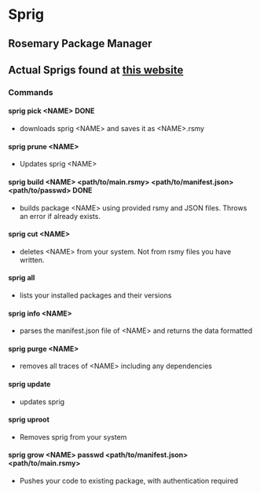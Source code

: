# Sprig
## Rosemary Package Manager
## Actual Sprigs found at [this website](https://sprigrsmy.000webhostapp.com/)
### Commands

#### sprig pick \<NAME> DONE
- downloads  sprig \<NAME> and saves it as \<NAME>.rsmy

#### sprig prune \<NAME>
- Updates sprig \<NAME>

#### sprig build \<NAME> <path/to/main.rsmy> <path/to/manifest.json> \<path/to/passwd> DONE
- builds package \<NAME> using provided rsmy and JSON files. Throws an error if <NAME> already exists.

#### sprig cut \<NAME>
- deletes \<NAME> from your system. Not from rsmy files you have written.

#### sprig all
- lists your installed packages and their versions

#### sprig info \<NAME>
- parses the manifest.json file of \<NAME> and returns the data formatted

#### sprig purge \<NAME>
- removes all traces of \<NAME> including any dependencies

#### sprig update 
- updates sprig

#### sprig uproot 
- Removes sprig from your system

#### sprig grow \<NAME> passwd <path/to/manifest.json> <path/to/main.rsmy>
- Pushes your code to existing package, with authentication required
